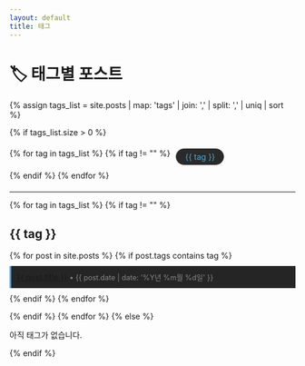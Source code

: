 ```yaml
---
layout: default
title: 태그
---
```


# 🏷️ 태그별 포스트

{% assign tags_list = site.posts | map: 'tags' | join: ',' | split: ',' | uniq | sort %}

{% if tags_list.size > 0 %}
  <div class="tag-cloud">
    {% for tag in tags_list %}
      {% if tag != "" %}
        <a href="#{{ tag | slugify }}" class="tag-link">{{ tag }}</a>
      {% endif %}
    {% endfor %}
  </div>

  <hr>

  {% for tag in tags_list %}
    {% if tag != "" %}
      <h2 id="{{ tag | slugify }}">{{ tag }}</h2>
      <ul class="post-list">
        {% for post in site.posts %}
          {% if post.tags contains tag %}
            <li>
              <a href="{{ post.url | relative_url }}">{{ post.title }}</a>
              <span class="post-date">• {{ post.date | date: '%Y년 %m월 %d일' }}</span>
            </li>
          {% endif %}
        {% endfor %}
      </ul>
    {% endif %}
  {% endfor %}
{% else %}
  <p>아직 태그가 없습니다.</p>
{% endif %}

<style>
.tag-cloud {
  display: flex;
  flex-wrap: wrap;
  gap: 10px;
  margin: 20px 0;
}

.tag-link {
  display: inline-block;
  padding: 5px 15px;
  background-color: #2a2a2a;
  color: #4ea9da;
  text-decoration: none;
  border-radius: 20px;
  border: 1px solid #333;
  transition: all 0.3s;
}

.tag-link:hover {
  background-color: #4ea9da;
  color: #1e1e1e;
  transform: translateY(-2px);
}

.post-list {
  list-style: none;
  padding-left: 0;
}

.post-list li {
  margin: 10px 0;
  padding: 10px;
  background-color: #252525;
  border-left: 3px solid #4ea9da;
}

.post-date {
  color: #888;
  font-size: 0.9em;
}
</style>
